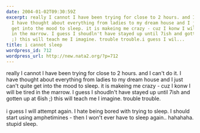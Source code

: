 ```yaml
---
date: 2004-01-02T09:30:59Z
excerpt: really I cannot I have been trying for close to 2 hours. and I can't do it.
  I have thought about everything from ladies to my dream house and I just can't quite
  get into the mood to sleep. it is makeing me crazy - cuz I konw I will be tired
  in the marrow. I guess I shoudln't have stayed up until 7ish and gotten up at 6ish
  ;) this will teach me I imagine. trouble trouble.i guess I wil...
title: i cannot sleep
wordpress_id: 712
wordpress_url: http://new.nata2.org/?p=712
---
```


really I cannot I have been trying for close to 2 hours. and I can't do it. I have thought about everything from ladies to my dream house and I just can't quite get into the mood to sleep. it is makeing me crazy - cuz I konw I will be tired in the marrow. I guess I shoudln't have stayed up until 7ish and gotten up at 6ish ;) this will teach me I imagine. trouble trouble.<br/><br/>i guess I will attempt again. I hate being bored with trying to sleep. I should start using amphetimines - then I won't ever have to sleep again.. hahahaha. stupid sleep.
